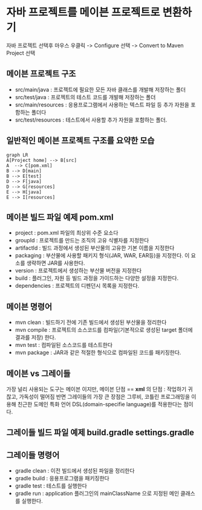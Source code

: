 
#  자바 프로젝트를 메이븐 프로젝트로 변환하기

자바 프로젝트 선택후 마우스 우클릭 -> Configure 선택 -> Convert to Maven Project 선택

## 메이븐 프로젝트 구조
- src/main/java : 프로젝트에 필요한 모든 자바 클래스를 개발해 저장하는 폴더
- src/test/java : 프로젝트의 테스트 코드를 개발해 저장하는 폴더
- src/main/resources : 응용프로그램에서 사용하는 텍스트 파일 등 추가 자원을 포함하는 폴더다
- src/test/resources : 테스트에서 사용할 추가 자원을 포함하는 폴더.

## 일반적인 메이븐 프로젝트 구조를 요약한 모습

```mermaid
graph LR
A[Project home] --> B[src]
A  --> C[pom.xml]
B --> D[main]
B --> E[test]
D --> F[java]
D --> G[resources]
E --> H[java]
E --> I[resources]
```

## 메이븐 빌드 파일 예제 pom.xml
- project : pom.xml 파일의 최상위 수준 요소다
- groupId : 프로젝트를 만드는 조직의 고유 식별자를 지정한다
- artifactId : 빌드 과정에서 생성된 부산물의 고유한 기본 이름을 지정한다
- packaging : 부산물에 사용할 패키지 형식(JAR, WAR, EAR등)을 지정한다. 이 요소를 생략하면 JAR를 사용한다.
- version : 프로젝트에서 생성하는 부산물 버전을 지정한다
- build : 플러그인, 자원 등 빌드 과정을 가이드하는 다양한 설정을 지정한다.
- dependencies : 프로젝트의 디펜던시 목록을 지정한다.

## 메이븐 명령어
- mvn clean : 빌드하기 전에 기존 빌드에서 생성된 부산물을 정리한다
- mvn compile : 프로젝트의 소스코드를 컴파일(기본적으로 생성된 target 폴더에 결과를 저장) 한다.
- mvn test : 컴파일된 소스코드를 테스트한다
- mvn package : JAR과 같은 적절한 형식으로 컴파일된 코드를 패키징한다.

## 메이븐 vs 그레이들
가장 널리 사용되는 도구는 메이븐 이지만, 
메이븐 단점 == **xml** 의 단점 : 작업하기 귀찮고, 가독성이 떨어짐
반면 그레이들의 가장 큰 장점은 그루비, 코틀린 프로그래밍을 이용해 친근한 도메인 특화 언어 DSL(domain-specifie language)를 적용한다는 점이다.

## 그레이들 빌드 파일 예제 build.gradle settings.gradle

## 그레이들 명령어
- gradle clean : 이전 빌드에서 생성된 파일을 정리한다
- gradle build : 응용프로그램을 패키징한다
- gradle test : 테스트를 실행한다
- gradle run : application 플러그인의 mainClassName 으로 지정된 메인 클래스를 실행한다. 







<!--stackedit_data:
eyJoaXN0b3J5IjpbNjEwMDgzNzAsMTkyNDc0MDA4MCwzOTMzMT
E2NDhdfQ==
-->
